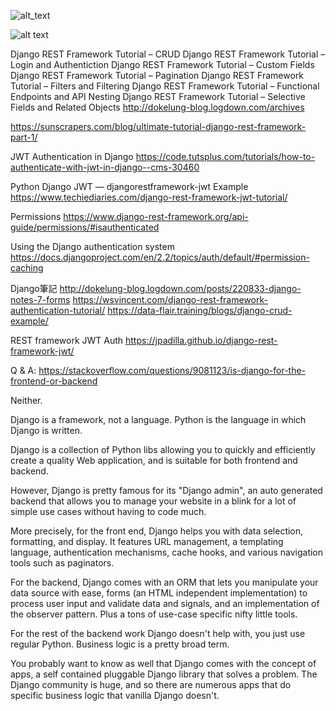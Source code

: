 ![alt_text](https://d2h0cx97tjks2p.cloudfront.net/blogs/wp-content/uploads/sites/2/2019/03/Django-Architecture-Diagram.jpg)

![alt text](https://mpng.pngfly.com/20181212/shf/kisspng-django-middleware-blog-csdn-user-5c11bc1b88b499.40510264154466613956.jpg)


Django REST Framework Tutorial – CRUD
Django REST Framework Tutorial – Login and Authentiction
Django REST Framework Tutorial – Custom Fields
Django REST Framework Tutorial – Pagination
Django REST Framework Tutorial – Filters and Filtering
Django REST Framework Tutorial – Functional Endpoints and API Nesting
Django REST Framework Tutorial – Selective Fields and Related Objects
http://dokelung-blog.logdown.com/archives


https://sunscrapers.com/blog/ultimate-tutorial-django-rest-framework-part-1/

JWT Authentication in Django
https://code.tutsplus.com/tutorials/how-to-authenticate-with-jwt-in-django--cms-30460

Python Django JWT — djangorestframework-jwt Example
https://www.techiediaries.com/django-rest-framework-jwt-tutorial/

Permissions
https://www.django-rest-framework.org/api-guide/permissions/#isauthenticated

Using the Django authentication system
https://docs.djangoproject.com/en/2.2/topics/auth/default/#permission-caching


Django筆記
http://dokelung-blog.logdown.com/posts/220833-django-notes-7-forms
https://wsvincent.com/django-rest-framework-authentication-tutorial/
https://data-flair.training/blogs/django-crud-example/

REST framework JWT Auth
https://jpadilla.github.io/django-rest-framework-jwt/

Q & A:
https://stackoverflow.com/questions/9081123/is-django-for-the-frontend-or-backend

Neither.

Django is a framework, not a language. Python is the language in which Django is written.

Django is a collection of Python libs allowing you to quickly and efficiently create a quality Web application, and is suitable for both frontend and backend.

However, Django is pretty famous for its "Django admin", an auto generated backend that allows you to manage your website in a blink for a lot of simple use cases without having to code much.

More precisely, for the front end, Django helps you with data selection, formatting, and display. It features URL management, a templating language, authentication mechanisms, cache hooks, and various navigation tools such as paginators.

For the backend, Django comes with an ORM that lets you manipulate your data source with ease, forms (an HTML independent implementation) to process user input and validate data and signals, and an implementation of the observer pattern. Plus a tons of use-case specific nifty little tools.

For the rest of the backend work Django doesn't help with, you just use regular Python. Business logic is a pretty broad term.

You probably want to know as well that Django comes with the concept of apps, a self contained pluggable Django library that solves a problem. The Django community is huge, and so there are numerous apps that do specific business logic that vanilla Django doesn't.

